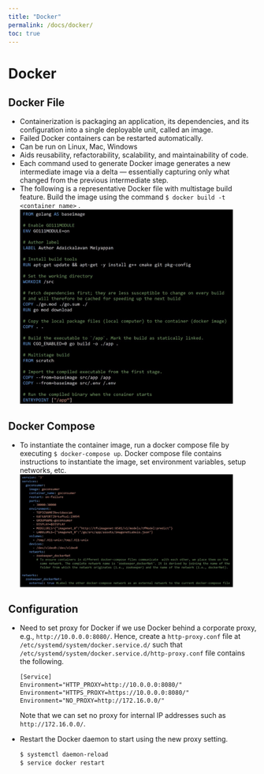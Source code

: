 ```yaml
---
title: "Docker"
permalink: /docs/docker/
toc: true
---
```


# Docker

## Docker File
+ Containerization is packaging an application, its dependencies, and its configuration into a single deployable unit, called an image.
+ Failed Docker containers can be restarted automatically.
+ Can be run on Linux, Mac, Windows
+ Aids reusability, refactorability, scalability, and maintainability of code.
+ Each command used to generate Docker image  generates a new intermediate image via a delta — essentially capturing only what changed from the previous intermediate step.
+ The following is a representative Docker file with multistage build feature. Build the image using the command `$ docker build -t <container name>` .
<br/><img src="/assets/images/wiki/wiki_docker_01.jpg" width="90%"/>

## Docker Compose
+ To instantiate the container image, run a docker compose file by executing `$ docker-compose up`. Docker compose file contains instructions to instantiate the image, set environment variables, setup networks, etc. 
<br/><img src="/assets/images/wiki/wiki_docker_02.jpg" width="90%"/>

## Configuration
+ Need to set proxy for Docker if we use Docker behind a corporate proxy, e.g., `http://10.0.0.0:8080/`. Hence, create a `http-proxy.conf` file at `/etc/systemd/system/docker.service.d/` such that `/etc/systemd/system/docker.service.d/http-proxy.conf` file contains the following.
    ```
    [Service]
    Environment="HTTP_PROXY=http://10.0.0.0:8080/"
    Environment="HTTPS_PROXY=https://10.0.0.0:8080/"
    Environment="NO_PROXY=http://172.16.0.0/"
    ```    
    Note that we can set no proxy for internal IP addresses such as `http://172.16.0.0/`.

+ Restart the Docker daemon to start using the new proxy setting.
    ```bash
    $ systemctl daemon-reload
    $ service docker restart
    ```